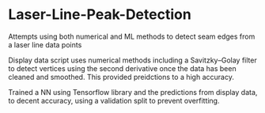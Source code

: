 # Laser-Line-Peak-Detection
Attempts using both numerical and ML methods to detect seam edges from a laser line data points

Display data script uses numerical methods including a Savitzky–Golay filter to detect vertices using the second derivative once the data has been cleaned and smoothed. This provided preidctions to a high accuracy.

Trained a NN using Tensorflow library and the predictions from display data, to decent accuracy, using a validation split to prevent overfitting. 
